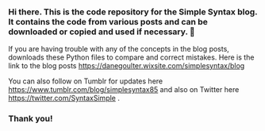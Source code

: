 ### Hi there. This is the code repository for the Simple Syntax blog. It contains the code from various posts and can be downloaded or copied and used if necessary. 👋
If you are having trouble with any of the concepts in the blog posts, downloads these Python files to compare and correct mistakes. Here is the link to the blog posts https://danegoulter.wixsite.com/simplesyntax/blog

You can also follow on Tumblr for updates here https://www.tumblr.com/blog/simplesyntax85 and also on Twitter here https://twitter.com/SyntaxSimple . 

### Thank you!

<!--
**SimpleSyntax/SimpleSyntax** is a ✨ _special_ ✨ repository because its `README.md` (this file) appears on your GitHub profile.

Here are some ideas to get you started:

- 🔭 I’m currently working on ...
- 🌱 I’m currently learning ...
- 👯 I’m looking to collaborate on ...
- 🤔 I’m looking for help with ...
- 💬 Ask me about ...
- 📫 How to reach me: ...
- 😄 Pronouns: ...
- ⚡ Fun fact: ...
-->
